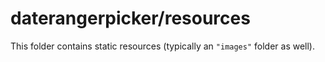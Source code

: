 # daterangerpicker/resources

This folder contains static resources (typically an `"images"` folder as well).
